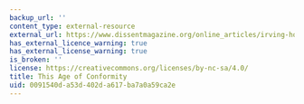 ```yaml
---
backup_url: ''
content_type: external-resource
external_url: https://www.dissentmagazine.org/online_articles/irving-howe-voice-still-heard-this-age-of-conformity
has_external_licence_warning: true
has_external_license_warning: true
is_broken: ''
license: https://creativecommons.org/licenses/by-nc-sa/4.0/
title: This Age of Conformity
uid: 0091540d-a53d-402d-a617-ba7a0a59ca2e
---
```


